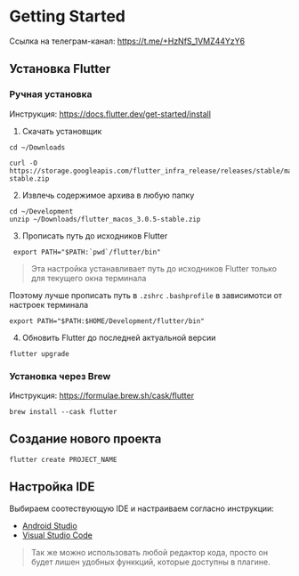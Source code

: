# Getting Started

Ссылка на телеграм-канал: https://t.me/+HzNfS_1VMZ44YzY6

## Установка Flutter

### **Ручная установка**

Инструкция: https://docs.flutter.dev/get-started/install

1. Скачать установщик 
```
cd ~/Downloads

curl -O https://storage.googleapis.com/flutter_infra_release/releases/stable/macos/flutter_macos_3.0.5-stable.zip
```
2. Извлечь содержимое архива в любую папку
```
cd ~/Development
unzip ~/Downloads/flutter_macos_3.0.5-stable.zip
```
3. Прописать путь до исходников Flutter
```
 export PATH="$PATH:`pwd`/flutter/bin"
```
> Эта настройка устанавливает путь до исходников Flutter только для текущего окна терминала
>
Поэтому лучше прописать путь в `.zshrc` `.bashprofile` в зависимотси от настроек терминала
```
export PATH="$PATH:$HOME/Development/flutter/bin"
```
4. Обновить Flutter до последней актуальной версии
```
flutter upgrade
```

### **Установка через Brew**

Инструкция: https://formulae.brew.sh/cask/flutter

```
brew install --cask flutter
```

## Создание нового проекта

```
flutter create PROJECT_NAME
```

## Настройка IDE

Выбираем соотествующую IDE и настраиваем согласно инструкции:
* [Android Studio](https://docs.flutter.dev/get-started/editor?tab=androidstudio)
* [Visual Studio Code](https://docs.flutter.dev/get-started/editor?tab=vscode)

> Так же можно использовать любой редактор кода, просто он будет лишен удобных функкций, которые доступны в плагине.
>


